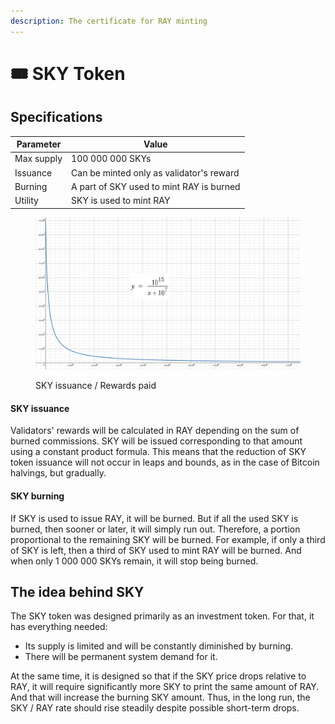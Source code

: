 ```yaml
---
description: The certificate for RAY minting
---
```


# 🎟 SKY Token

## Specifications

| Parameter  | Value                                     |
| ---------- | ----------------------------------------- |
| Max supply | 100 000 000 SKYs                          |
| Issuance   | Can be minted only as validator's reward  |
| Burning    | A part of SKY used to mint RAY is burned  |
| Utility    | SKY is used to mint RAY                   |

<figure><img src="../../.gitbook/assets/SKY Supply.jpg" alt=""><figcaption><p>SKY issuance / Rewards paid</p></figcaption></figure>

#### **SKY issuance**

Validators' rewards will be calculated in RAY depending on the sum of burned commissions. SKY will be issued corresponding to that amount using a constant product formula. This means that the reduction of SKY token issuance will not occur in leaps and bounds, as in the case of Bitcoin halvings, but gradually.

#### SKY burning

If SKY is used to issue RAY, it will be burned. But if all the used SKY is burned, then sooner or later, it will simply run out. Therefore, a portion proportional to the remaining SKY will be burned. For example, if only a third of SKY is left, then a third of SKY used to mint RAY will be burned. And when only 1 000 000 SKYs remain, it will stop being burned.

## The idea behind SKY

The SKY token was designed primarily as an investment token. For that, it has everything needed:

* Its supply is limited and will be constantly diminished by burning.
* There will be permanent system demand for it.&#x20;

At the same time, it is designed so that if the SKY price drops relative to RAY, it will require significantly more SKY to print the same amount of RAY. And that will increase the burning SKY amount. Thus, in the long run, the SKY / RAY rate should rise steadily despite possible short-term drops.
